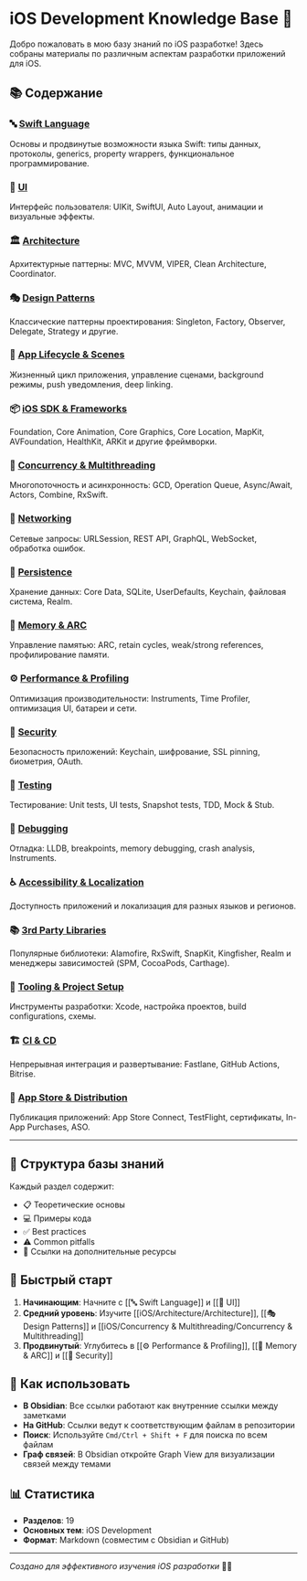 # iOS Development Knowledge Base 📱

Добро пожаловать в мою базу знаний по iOS разработке! Здесь собраны материалы по различным аспектам разработки приложений для iOS.

## 📚 Содержание

### 🔤 [Swift Language](iOS/🔤%20Swift%20Language/🔤%20Swift%20Language.md)
Основы и продвинутые возможности языка Swift: типы данных, протоколы, generics, property wrappers, функциональное программирование.

### 🎨 [UI](iOS/🎨%20UI/🎨%20UI.md)
Интерфейс пользователя: UIKit, SwiftUI, Auto Layout, анимации и визуальные эффекты.

### 🏛️ [Architecture](iOS/Architecture/Architecture.md)
Архитектурные паттерны: MVC, MVVM, VIPER, Clean Architecture, Coordinator.

### 🎭 [Design Patterns](iOS/🎭%20Design%20Patterns/🎭%20Design%20Patterns.md)
Классические паттерны проектирования: Singleton, Factory, Observer, Delegate, Strategy и другие.

### 🔄 [App Lifecycle & Scenes](iOS/🔄%20App%20Lifecycle%20&%20Scenes/🔄%20App%20Lifecycle%20&%20Scenes.md)
Жизненный цикл приложения, управление сценами, background режимы, push уведомления, deep linking.

### 📦 [iOS SDK & Frameworks](iOS/📦%20iOS%20SDK%20&%20Frameworks/📦%20iOS%20SDK%20&%20Frameworks.md)
Foundation, Core Animation, Core Graphics, Core Location, MapKit, AVFoundation, HealthKit, ARKit и другие фреймворки.

### 🚀 [Concurrency & Multithreading](iOS/Concurrency%20&%20Multithreading/Concurrency%20&%20Multithreading.md)
Многопоточность и асинхронность: GCD, Operation Queue, Async/Await, Actors, Combine, RxSwift.

### 🛜 [Networking](iOS/Networking/Networking.md)
Сетевые запросы: URLSession, REST API, GraphQL, WebSocket, обработка ошибок.

### 📀 [Persistence](iOS/📀%20Persistence/📀%20Persistence.md)
Хранение данных: Core Data, SQLite, UserDefaults, Keychain, файловая система, Realm.

### 📖 [Memory & ARC](iOS/📖%20Memory%20&%20ARC/📖%20Memory%20&%20ARC.md)
Управление памятью: ARC, retain cycles, weak/strong references, профилирование памяти.

### ⚙️ [Performance & Profiling](iOS/⚙️%20Performance%20&%20Profiling/⚙️%20Performance%20&%20Profiling.md)
Оптимизация производительности: Instruments, Time Profiler, оптимизация UI, батареи и сети.

### 🔐 [Security](iOS/🔐%20Security/🔐%20Security.md)
Безопасность приложений: Keychain, шифрование, SSL pinning, биометрия, OAuth.

### 🧪 [Testing](iOS/🧪%20Testing/🧪%20Testing.md)
Тестирование: Unit tests, UI tests, Snapshot tests, TDD, Mock & Stub.

### 🐛 [Debugging](iOS/🐛%20Debugging/🐛%20Debugging.md)
Отладка: LLDB, breakpoints, memory debugging, crash analysis, Instruments.

### ♿️ [Accessibility & Localization](iOS/Accessibility%20&%20Localization/Accessibility%20&%20Localization.md)
Доступность приложений и локализация для разных языков и регионов.

### 📚 [3rd Party Libraries](iOS/📚%203rd%20Party%20Libraries/📚%203rd%20Party%20Libraries.md)
Популярные библиотеки: Alamofire, RxSwift, SnapKit, Kingfisher, Realm и менеджеры зависимостей (SPM, CocoaPods, Carthage).

### 🧰 [Tooling & Project Setup](iOS/Tooling%20&%20Project%20Setup/Tooling%20&%20Project%20Setup.md)
Инструменты разработки: Xcode, настройка проектов, build configurations, схемы.

### 🏗️ [CI & CD](iOS/🏗️%20CI%20&%20CD/🏗️%20CI%20&%20CD.md)
Непрерывная интеграция и развертывание: Fastlane, GitHub Actions, Bitrise.

### 🚀 [App Store & Distribution](iOS/App%20Store%20&%20Distribution/App%20Store%20&%20Distribution.md)
Публикация приложений: App Store Connect, TestFlight, сертификаты, In-App Purchases, ASO.

---

## 🎯 Структура базы знаний

Каждый раздел содержит:
- 📋 Теоретические основы
- 💻 Примеры кода
- ✅ Best practices
- ⚠️ Common pitfalls
- 🔗 Ссылки на дополнительные ресурсы

## 🚀 Быстрый старт

1. **Начинающим**: Начните с [[🔤 Swift Language]] и [[🎨 UI]]
2. **Средний уровень**: Изучите [[iOS/Architecture/Architecture]], [[🎭 Design Patterns]] и [[iOS/Concurrency & Multithreading/Concurrency & Multithreading]]
3. **Продвинутый**: Углубитесь в [[⚙️ Performance & Profiling]], [[📖 Memory & ARC]] и [[🔐 Security]]

## 📝 Как использовать

- **В Obsidian**: Все ссылки работают как внутренние ссылки между заметками
- **На GitHub**: Ссылки ведут к соответствующим файлам в репозитории
- **Поиск**: Используйте `Cmd/Ctrl + Shift + F` для поиска по всем файлам
- **Граф связей**: В Obsidian откройте Graph View для визуализации связей между темами

## 📊 Статистика

- **Разделов**: 19
- **Основных тем**: iOS Development
- **Формат**: Markdown (совместим с Obsidian и GitHub)

---

*Создано для эффективного изучения iOS разработки* 📱✨